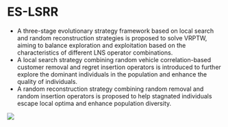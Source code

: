 # ES-LSRR

* A three-stage evolutionary strategy framework based on local search and random reconstruction strategies is proposed to solve VRPTW, aiming to balance exploration and exploitation based on the characteristics of different LNS operator combinations.
* A local search strategy combining random vehicle correlation-based customer removal and regret insertion operators is introduced to further explore the dominant individuals in the population and enhance the quality of individuals.
* A random reconstruction strategy combining random removal and random insertion operators is proposed to help stagnated individuals escape local optima and enhance population diversity.


![](./image/fig1.png)